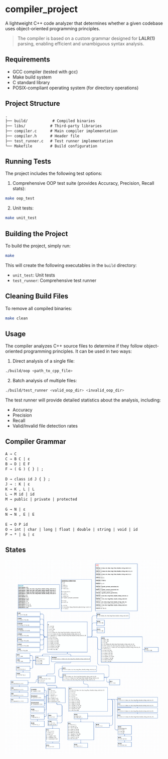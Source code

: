 # compiler_project
A lightweight C++ code analyzer that determines whether a given codebase uses object-oriented programming principles.

> The compiler is based on a custom grammar designed for **LALR(1)** parsing, enabling efficient and unambiguous syntax analysis.


## Requirements
- GCC compiler (tested with gcc)
- Make build system
- C standard library
- POSIX-compliant operating system (for directory operations)

## Project Structure
```
.
├── build/           # Compiled binaries
├── libs/           # Third-party libraries
├── compiler.c      # Main compiler implementation
├── compiler.h      # Header file
├── test_runner.c   # Test runner implementation
└── Makefile        # Build configuration
```

## Running Tests
The project includes the following test options:

1. Comprehensive OOP test suite (provides Accuracy, Precision, Recall stats):
```bash
make oop_test
```

2. Unit tests:
```bash
make unit_test
```

## Building the Project
To build the project, simply run:
```bash
make
```

This will create the following executables in the `build` directory:
- `unit_test`: Unit tests
- `test_runner`: Comprehensive test runner

## Cleaning Build Files
To remove all compiled binaries:
```bash
make clean
```

## Usage
The compiler analyzes C++ source files to determine if they follow object-oriented programming principles. It can be used in two ways:

1. Direct analysis of a single file:
```bash
./build/oop <path_to_cpp_file>
```

2. Batch analysis of multiple files:
```bash
./build/test_runner <valid_oop_dir> <invalid_oop_dir>
```

The test runner will provide detailed statistics about the analysis, including:
- Accuracy
- Precision
- Recall
- Valid/Invalid file detection rates

## Compiler Grammar

```bnf
A → C  
C → B C | ε  
B → D | E F  
F → ( G ) { } | ;  

D → class id J { } ;  
J → : K | ε  
K → K , L | L  
L → M id | id  
M → public | private | protected  

G → N | ε  
N → N , E | E  

E → O P id  
O → int | char | long | float | double | string | void | id  
P → * | & | ε
```

## States

![Estado del análisis](/doc/estados.png)
